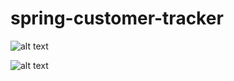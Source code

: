 # spring-customer-tracker

![alt text](https://user-images.githubusercontent.com/56088356/154600559-6cf0a5c7-0bc3-4b9c-98c3-3026d951abf2.png)

![alt text](https://user-images.githubusercontent.com/56088356/154600571-39a6f661-b059-412d-a3bc-9d9eaf813b50.png)

